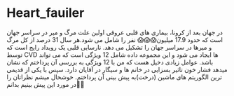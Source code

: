 # Heart_fauiler

در جهان بعد از کرونا، بیماری های قلبی عروقی اولین علت مرگ و میر در سراسر جهان است که حدود 17.9 میلیون😱😱😱 نفر را شامل می شود.هر سال 31 درصد از کل مرگ و میرها در سراسر جهان را تشکیل می دهد.
نارسایی قلبی یک رویداد رایج است که توسط CVD ها ایجاد می شود و این مجموعه داده شامل 12 ویژگی است که می تواند باشد. عوامل زیادی دخیل هست که من با 12 ویژگی به بررسی آن پرداختم که نشان میدهد فشار خون تاثیر بسزایی در خانم ها و سیگار در آقایان دارد. سپس با یکی از قدیمی ترین الگوریتم های ماشین (درخت)به پیش بینی آن پرداختم. خوشحال میشم نظراتان را در مورد این پیش بینیم بدانم🤗😊
